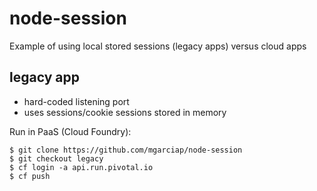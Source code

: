 # node-session

Example of using local stored sessions (legacy apps) versus cloud apps

## legacy app

- hard-coded listening port
- uses sessions/cookie sessions stored in memory

Run in PaaS (Cloud Foundry):
```
$ git clone https://github.com/mgarciap/node-session
$ git checkout legacy
$ cf login -a api.run.pivotal.io
$ cf push
```
